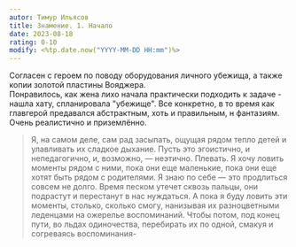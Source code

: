 ```yaml
---
autor: Тимур Ильясов
title: Знамение. 1. Начало
date: 2023-08-18
rating: 0-10
modify: <%tp.date.now("YYYY-MM-DD HH:mm")%>
---
```

Согласен с героем по поводу оборудования личного убежища, а также копии золотой пластины Вояджера.  
Понравилось, как жена лихо начала практически подходить к задаче - нашла хату, спланировала "убежище". Все конкретно, в то время как главгерой предавался абстрактным, хоть и правильным, н  фантазиям. Очень реалистично и приземлённо.

>Я, на самом деле, сам рад засыпать, ощущая рядом тепло детей и улавливать их сладкое дыхание. Пусть это эгоистично, и непедагогично, и, возможно, — неэтично. Плевать. Я хочу ловить моменты рядом с ними, пока они еще маленькие, пока они еще хотят быть рядом с родителями. Я знаю по себе — это продлиться совсем не долго. Время песком утечет сквозь пальцы, они подрастут и перестанут в нас нуждаться. А пока я буду ловить эти моменты, столько, сколько смогу, нанизывая их разноцветными леденцами на ожерелье воспоминаний. Чтобы потом, под конец пути, во льдах одиночества, перебирать их по одной, смакуя и согреваясь воспоминания-